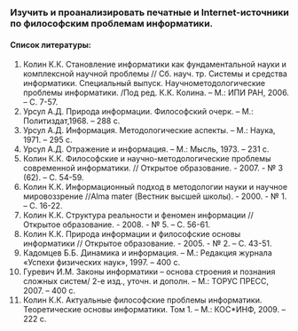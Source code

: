 ### Изучить и проанализировать печатные и Internet-источники по философским проблемам информатики.

#### Список литературы:
1. Колин К.К. Становление информатики как фундаментальной науки и комплексной научной
проблемы // Сб. науч. тр. Системы и средства информатики. Специальный выпуск. Научнометодологические проблемы информатики. /Под ред. К.К. Колина. – М.: ИПИ РАН, 2006. – С. 7-57.
2. Урсул А.Д. Природа информации. Философский очерк. – М.: Политиздат,1968. – 288 с.
3. Урсул А.Д. Информация. Методологические аспекты. – М.: Наука, 1971. – 295 с.
4. Урсул А.Д. Отражение и информация. – М.: Мысль, 1973. – 231 с.
5. Колин К.К. Философские и научно-методологические проблемы современной информатики. //
Открытое образование. - 2007. - № 3 (62). – С. 54-59.
6. Колин К.К. Информационный подход в методологии науки и научное мировоззрение //Alma mater
(Вестник высшей школы). - 2000. - № 1. – С. 16-22.
7. Колин К.К. Структура реальности и феномен информации // Открытое образование. - 2008. - № 5. – С. 56-61.
8. Колин К.К. Природа информации и философские основы информатики // Открытое образование. - 2005. - № 2. – С. 43-51.
9. Кадомцев Б.Б. Динамика и информация. – М.: Редакция журнала «Успехи физических наук», 1997. – 400 с.
10. Гуревич И.М. Законы информатики – основа строения и познания сложных систем/ 2-е изд.,
уточн. и дополн. – М.: ТОРУС ПРЕСС, 2007. – 400 с.
11. Колин К.К. Актуальные философские проблемы информатики. Теоретические основы
информатики. Том 1. – М.: КОС*ИНФ, 2009. – 222 с.
